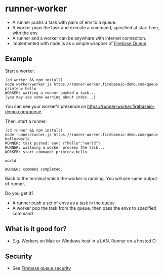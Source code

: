 runner-worker
=============

- A runner pushs a task with pairs of env to a queue.
- A worker pops the task and execute a command, specified at start time, with the env.
- A runner and a worker can be anywhare with internet connection.
- Implemented with node.js as a simple wrapper of [Firebase Queue](https://github.com/firebase/firebase-queue).


## Example

Start a worker.

```
(cd worker && npm install)
node worker/worker.js https://runner-worker.firebaseio-demo.com/queue printenv hello
WORKER: waiting a runner pushed a task...
(you may see some warning about index...)
```

You can see your worker's presence on https://runner-worker.firebaseio-demo.com/queue.

Then, start a runner.

```
(cd runner && npm install)
node runner/runner.js https://runner-worker.firebaseio-demo.com/queue hello=world
RUNNER: task pushed: env: {"hello":"world"}
RUNNER: waitning a worker process the task...
WORKER: start command: printenv,hello

world

WORKER: command completed.
```

Back to the terminal which the worker is running. You will see same output of runner.

Do you get it?
- A runner push a set of envs as a task in the queue
- A worker pop the task from the queue, then pass the envs to specified command


## What is it good for?

- E.g. Workers on Mac or Windows host in a LAN. Runner on a hosted CI


## Security

- See [Firebase queue security](https://github.com/firebase/firebase-queue#queue-security)
